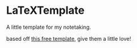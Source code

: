# LaTeXTemplate
A little template for my notetaking.

based off [this free template](https://es.overleaf.com/project/63ceb0f2eae993617f9dc09e), give them a little love!
